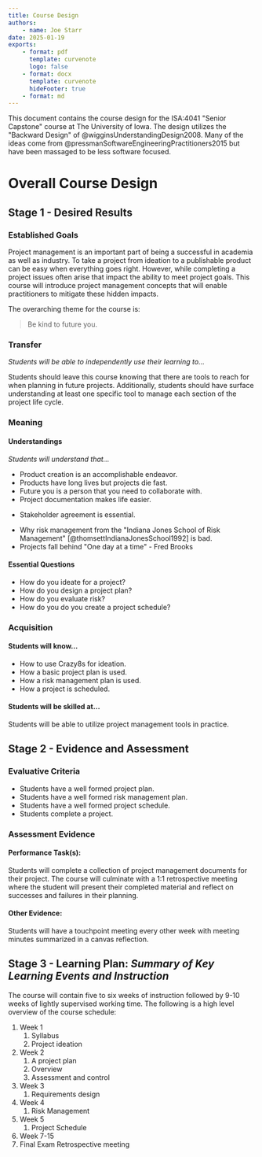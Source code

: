 ```yaml
---
title: Course Design
authors:
    - name: Joe Starr
date: 2025-01-19
exports:
    - format: pdf
      template: curvenote
      logo: false
    - format: docx
      template: curvenote
      hideFooter: true
    - format: md
---
```


This document contains the course design for the ISA:4041 "Senior Capstone"
course at The University of Iowa. The design utilizes the "Backward Design" of
@wigginsUnderstandingDesign2008. Many of the ideas come from
@pressmanSoftwareEngineeringPractitioners2015 but have been massaged to be less
software focused.

# Overall Course Design

## Stage 1 - Desired Results

### Established Goals

Project management is an important part of being a successful in academia as
well as industry. To take a project from ideation to a publishable product can
be easy when everything goes right. However, while completing a project issues
often arise that impact the ability to meet project goals. This course will
introduce project management concepts that will enable practitioners to mitigate
these hidden impacts.

The overarching theme for the course is:

> Be kind to future you.

### Transfer

_Students will be able to independently use their learning to…_

Students should leave this course knowing that there are tools to reach
for when planning in future projects. Additionally, students should have surface
understanding at least one specific tool to manage each section of the project
life cycle.

### Meaning

#### Understandings

_Students will understand that…_

*   Product creation is an accomplishable endeavor.
*   Products have long lives but projects die fast.
*   Future you is a person that you need to collaborate with.
*   Project documentation makes life easier.
-   Stakeholder agreement is essential.
*   Why risk management from the "Indiana Jones School of Risk Management" [@thomsettIndianaJonesSchool1992] is bad.
*   Projects fall behind "One day at a time" - Fred Brooks

#### Essential Questions

*   How do you ideate for a project?
*   How do you design a project plan?
*   How do you evaluate risk?
*   How do you do you create a project schedule?

### Acquisition

#### Students will know…

*   How to use Crazy8s for ideation.
*   How a basic project plan is used.
*   How a risk management plan is used.
*   How a project is scheduled.

#### Students will be skilled at…

Students will be able to utilize project management tools in practice.

## Stage 2 - Evidence and Assessment

### Evaluative Criteria

*   Students have a well formed project plan.
*   Students have a well formed risk management plan.
*   Students have a well formed project schedule.
*   Students complete a project.

### Assessment Evidence

#### Performance Task(s):

Students will complete a collection of project management documents for their
project. The course will culminate with a 1:1 retrospective meeting where the
student will present their completed material and reflect on successes and
failures in their planning.

#### Other Evidence:

Students will have a touchpoint meeting every other week with meeting minutes
summarized in a canvas reflection.

## Stage 3 - Learning Plan: _Summary of Key Learning Events and Instruction_

The course will contain five to six weeks of instruction followed by 9-10 weeks
of lightly supervised working time. The following is a high level overview of
the course schedule:

1. Week 1
    1. Syllabus
    2. Project ideation
2. Week 2
    1. A project plan
    2. Overview
    3. Assessment and control
3. Week 3
    1. Requirements design
4. Week 4
    1. Risk Management
5. Week 5
    1. Project Schedule
6. Week 7-15
7. Final Exam Retrospective meeting

```{include} weekly_plans/1.md

```

```{include} weekly_plans/2.md

```

```{include} weekly_plans/3.md

```

```{include} weekly_plans/4.md

```

```{include} weekly_plans/5.md

```
